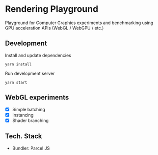 # Rendering Playground

Playground for Computer Graphics experiments and benchmarking using GPU acceleration APIs (WebGL / WebGPU / etc.)

## Development

Install and update dependencies

```
yarn install
```

Run development server

```
yarn start
```

## WebGL experiments

- [x] Simple batching
- [x] Instancing
- [x] Shader branching

## Tech. Stack

- Bundler: Parcel JS
